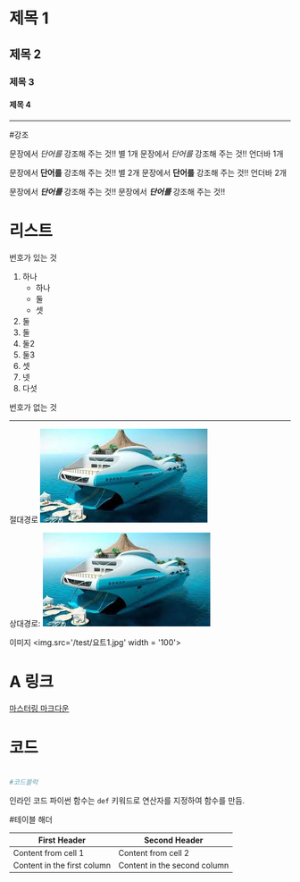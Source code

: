 # 제목 1





## 제목 2







### 제목 3







#### 제목 4
___
#강조

문장에서 *단어를* 강조해 주는 것!! 별 1개
문장에서 _단어를_ 강조해 주는 것!! 언더바 1개


문장에서 **단어를** 강조해 주는 것!! 별 2개
문장에서 __단어를__ 강조해 주는 것!! 언더바 2개

문장에서 ***단어를*** 강조해 주는 것!!
문장에서 ___단어를___ 강조해 주는 것!!



# 리스트
번호가 있는 것 
1. 하나
    - 하나
    - 둘
    - 셋
2. 둘
  1. 둘
  1. 둘2
  1. 둘3
3. 셋
4. 넷
5. 다섯





번호가 없는 것

___
절대경로
![](https://github.com/Choitae/testingfile/blob/main/test/%EC%9A%94%ED%8A%B81.jpg)

상대경로:
![](./test/요트1.jpg)

이미지 
<img.src='/test/요트1.jpg' width = '100'>


# A 링크
[마스터링 마크다운](https://guides.github.com/features/mastering-markdown/)


# 코드
``` python

#코드블럭 
```

인라인 코드
파이썬 함수는 `def` 키워드로 연산자를 지정하여 함수를 만듬.

#테이블 해더

First Header | Second Header
------------ | -------------
Content from cell 1 | Content from cell 2
Content in the first column | Content in the second column
